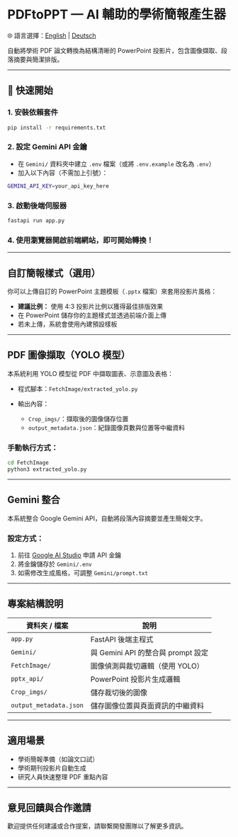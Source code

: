 # PDFtoPPT — AI 輔助的學術簡報產生器

🌐 語言選擇：[English](./README.md) | [Deutsch](./README.de.md)

自動將學術 PDF 論文轉換為結構清晰的 PowerPoint 投影片，包含圖像擷取、段落摘要與簡潔排版。

---

## 🚀 快速開始

### 1. 安裝依賴套件

```bash
pip install -r requirements.txt
```

### 2. 設定 Gemini API 金鑰

* 在 `Gemini/` 資料夾中建立 `.env` 檔案（或將 `.env.example` 改名為 `.env`）
* 加入以下內容（不需加上引號）：

```bash
GEMINI_API_KEY=your_api_key_here
```

### 3. 啟動後端伺服器

```bash
fastapi run app.py
```

### 4. 使用瀏覽器開啟前端網站，即可開始轉換！

---

## 自訂簡報樣式（選用）

你可以上傳自訂的 PowerPoint 主題模板（`.pptx` 檔案）來套用投影片風格：

* **建議比例：** 使用 4:3 投影片比例以獲得最佳排版效果
* 在 PowerPoint 儲存你的主題樣式並透過前端介面上傳
* 若未上傳，系統會使用內建預設樣板

---

## PDF 圖像擷取（YOLO 模型）

本系統利用 YOLO 模型從 PDF 中擷取圖表、示意圖及表格：

* 程式腳本：`FetchImage/extracted_yolo.py`
* 輸出內容：

  * `Crop_imgs/`：擷取後的圖像儲存位置
  * `output_metadata.json`：紀錄圖像頁數與位置等中繼資料

### 手動執行方式：

```bash
cd FetchImage
python3 extracted_yolo.py
```

---

## Gemini 整合

本系統整合 Google Gemini API，自動將段落內容摘要並產生簡報文字。

### 設定方式：

1. 前往 [Google AI Studio](https://aistudio.google.com/u/3/prompts/new_chat) 申請 API 金鑰
2. 將金鑰儲存於 `Gemini/.env`
3. 如需修改生成風格，可調整 `Gemini/prompt.txt`

---

## 專案結構說明

| 資料夾 / 檔案               | 說明                          |
| ---------------------- | --------------------------- |
| `app.py`               | FastAPI 後端主程式               |
| `Gemini/`              | 與 Gemini API 的整合與 prompt 設定 |
| `FetchImage/`          | 圖像偵測與裁切邏輯（使用 YOLO）          |
| `pptx_api/`            | PowerPoint 投影片生成邏輯          |
| `Crop_imgs/`           | 儲存裁切後的圖像                    |
| `output_metadata.json` | 儲存圖像位置與頁面資訊的中繼資料            |

---

## 適用場景

* 學術簡報準備（如論文口試）
* 學術期刊投影片自動生成
* 研究人員快速整理 PDF 重點內容

---

## 意見回饋與合作邀請

歡迎提供任何建議或合作提案，請聯繫開發團隊以了解更多資訊。
